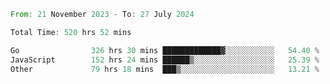 <!--START_SECTION:waka-->

```rust
From: 21 November 2023 - To: 27 July 2024

Total Time: 520 hrs 52 mins

Go                326 hrs 30 mins █████████████▓░░░░░░░░░░░   54.40 %
JavaScript        152 hrs 24 mins ██████▒░░░░░░░░░░░░░░░░░░   25.39 %
Other             79 hrs 18 mins  ███▒░░░░░░░░░░░░░░░░░░░░░   13.21 %
```

<!--END_SECTION:waka-->
